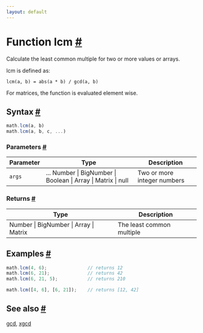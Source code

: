 ```yaml
---
layout: default
---
```


<h1 id="function-lcm">Function lcm <a href="#function-lcm" title="Permalink">#</a></h1>

Calculate the least common multiple for two or more values or arrays.

lcm is defined as:

    lcm(a, b) = abs(a * b) / gcd(a, b)

For matrices, the function is evaluated element wise.


<h2 id="syntax">Syntax <a href="#syntax" title="Permalink">#</a></h2>

```js
math.lcm(a, b)
math.lcm(a, b, c, ...)
```

<h3 id="parameters">Parameters <a href="#parameters" title="Permalink">#</a></h3>

Parameter | Type | Description
--------- | ---- | -----------
`args` | ... Number &#124; BigNumber &#124; Boolean &#124; Array &#124; Matrix &#124; null | Two or more integer numbers

<h3 id="returns">Returns <a href="#returns" title="Permalink">#</a></h3>

Type | Description
---- | -----------
Number &#124; BigNumber &#124; Array &#124; Matrix | The least common multiple


<h2 id="examples">Examples <a href="#examples" title="Permalink">#</a></h2>

```js
math.lcm(4, 6);               // returns 12
math.lcm(6, 21);              // returns 42
math.lcm(6, 21, 5);           // returns 210

math.lcm([4, 6], [6, 21]);    // returns [12, 42]
```


<h2 id="see-also">See also <a href="#see-also" title="Permalink">#</a></h2>

[gcd](gcd.html),
[xgcd](xgcd.html)


<!-- Note: This file is automatically generated from source code comments. Changes made in this file will be overridden. -->
